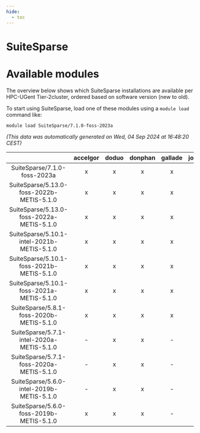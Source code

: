 ```yaml
---
hide:
  - toc
---
```


SuiteSparse
===========

# Available modules


The overview below shows which SuiteSparse installations are available per HPC-UGent Tier-2cluster, ordered based on software version (new to old).

To start using SuiteSparse, load one of these modules using a `module load` command like:

```shell
module load SuiteSparse/7.1.0-foss-2023a
```

*(This data was automatically generated on Wed, 04 Sep 2024 at 16:48:20 CEST)*  

| |accelgor|doduo|donphan|gallade|joltik|shinx|skitty|
| :---: | :---: | :---: | :---: | :---: | :---: | :---: | :---: |
|SuiteSparse/7.1.0-foss-2023a|x|x|x|x|x|x|x|
|SuiteSparse/5.13.0-foss-2022b-METIS-5.1.0|x|x|x|x|x|-|x|
|SuiteSparse/5.13.0-foss-2022a-METIS-5.1.0|x|x|x|x|x|-|x|
|SuiteSparse/5.10.1-intel-2021b-METIS-5.1.0|x|x|x|x|x|-|x|
|SuiteSparse/5.10.1-foss-2021b-METIS-5.1.0|x|x|x|x|x|-|x|
|SuiteSparse/5.10.1-foss-2021a-METIS-5.1.0|x|x|x|x|x|-|x|
|SuiteSparse/5.8.1-foss-2020b-METIS-5.1.0|x|x|x|x|x|-|x|
|SuiteSparse/5.7.1-intel-2020a-METIS-5.1.0|-|x|x|-|x|-|x|
|SuiteSparse/5.7.1-foss-2020a-METIS-5.1.0|-|x|x|-|x|-|x|
|SuiteSparse/5.6.0-intel-2019b-METIS-5.1.0|-|x|x|-|x|-|x|
|SuiteSparse/5.6.0-foss-2019b-METIS-5.1.0|x|x|x|-|x|-|x|
